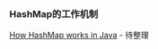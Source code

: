 ### HashMap的工作机制

[How HashMap works in Java](https://howtodoinjava.com/java/collections/how-hashmap-works-in-java/) - 待整理